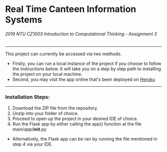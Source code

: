 # Real Time Canteen Information Systems
###### 2019 NTU CZ1003 Introduction to Computational Thinking - Assignment 3
------
This project can currently be accessed via two methods.
- Firstly, you can run a local instance of the project if you choose to follow the instructions below. It will take you on a step by step path to installing the project on your local machine. 
- Second, you may visit the app online that's been deployed on [Heroku](http://http://real-time-canteen-i-s.herokuapp.com)
---


### Installation Steps:
1. Download the ZIP file from the repository.
2. Unzip into your folder of choice.
3. Proceed to open up the project in your desired IDE of choice.
4. Run the Flask app by either calling the app() function at the file main/app/__init__.py
- Alternatively, the Flask app can be ran by running the file mentioned in step 4 via your IDE.

